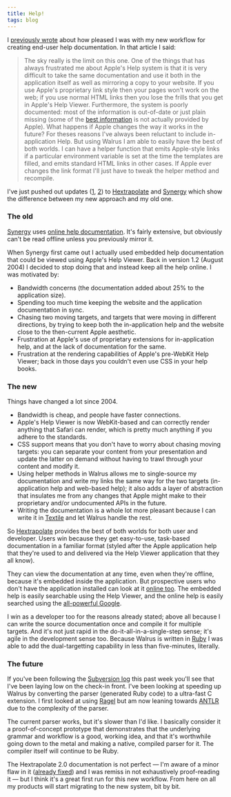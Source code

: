 ```yaml
---
title: Help!
tags: blog
---
```


I [previously wrote](http://www.wincent.com/a/about/wincent/weblog/archives/2007/04/payoff_time.php) about how pleased I was with my new workflow for creating end-user help documentation. In that article I said:

> The sky really is the limit on this one. One of the things that has always frustrated me about Apple's Help system is that it is very difficult to take the same documentation and use it both in the application itself as well as mirroring a copy to your website. If you use Apple's proprietary link style then your pages won't work on the web; if you use normal HTML links then you lose the frills that you get in Apple's Help Viewer. Furthermore, the system is poorly documented: most of the information is out-of-date or just plain missing (some of the [best information](http://andymatuschak.org/articles/2005/12/18/help-with-apple-help) is not actually provided by Apple). What happens if Apple changes the way it works in the future? For theses reasons I've always been reluctant to include in-application Help. But using Walrus I am able to easily have the best of both worlds. I can have a helper function that emits Apple-style links if a particular environment variable is set at the time the templates are filled, and emits standard HTML links in other cases. If Apple ever changes the link format I'll just have to tweak the helper method and recompile.

I've just pushed out updates ([1](http://www.wincent.com/a/news/archives/2007/04/hextrapolate_20_1.php), [2](http://www.wincent.com/a/news/archives/2007/04/synergy_312_now.php)) to [Hextrapolate](https://hex.wincent.com/) and [Synergy](http://synergy.wincent.com/) which show the difference between my new approach and my old one.

### The old

[Synergy](http://synergy.wincent.com/) uses [online help documentation](http://www.wincent.com/a/products/synergy-classic/). It's fairly extensive, but obviously can't be read offline unless you previously mirror it.

When Synergy first came out I actually used embedded help documentation that could be viewed using Apple's Help Viewer. Back in version 1.2 (August 2004) I decided to stop doing that and instead keep all the help online. I was motivated by:

-   Bandwidth concerns (the documentation added about 25% to the application size).
-   Spending too much time keeping the website and the application documentation in sync.
-   Chasing two moving targets, and targets that were moving in different directions, by trying to keep both the in-application help and the website close to the then-current Apple aesthetic.
-   Frustration at Apple's use of proprietary extensions for in-application help, and at the lack of documentation for the same.
-   Frustration at the rendering capabilities of Apple's pre-WebKit Help Viewer; back in those days you couldn't even use CSS in your help books.

### The new

Things have changed a lot since 2004.

-   Bandwidth is cheap, and people have faster connections.
-   Apple's Help Viewer is now WebKit-based and can correctly render anything that Safari can render, which is pretty much anything if you adhere to the standards.
-   CSS support means that you don't have to worry about chasing moving targets: you can separate your content from your presentation and update the latter on demand without having to trawl through your content and modify it.
-   Using helper methods in Walrus allows me to single-source my documentation and write my links the same way for the two targets (in-application help and web-based help); it also adds a layer of abstraction that insulates me from any changes that Apple might make to their proprietary and/or undocumented APIs in the future.
-   Writing the documentation is a whole lot more pleasant because I can write it in [Textile](http://www.wincent.com/knowledge-base/Textile) and let Walrus handle the rest.

So [Hextrapolate](https://hex.wincent.com/) provides the best of both worlds for both user and developer. Users win because they get easy-to-use, task-based documentation in a familiar format (styled after the Apple application help that they're used to and delivered via the Help Viewer application that they all know).

They can view the documentation at any time, even when they're offline, because it's embedded inside the application. But prospective users who don't have the application installed can look at it [online too](http://www.wincent.com/a/products/hextrapolate/help/front_page.html). The embedded help is easily searchable using the Help Viewer, and the online help is easily searched using the [all-powerful Google](http://www.wincent.com/a/site-map/search/).

I win as a developer too for the reasons already stated; above all because I can write the source documentation once and compile it for multiple targets. And it's not just rapid in the do-it-all-in-a-single-step sense; it's agile in the development sense too. Because Walrus is written in [Ruby](http://www.wincent.com/knowledge-base/Ruby) I was able to add the dual-targetting capability in less than five-minutes, literally.

### The future

If you've been following the [Subversion log](http://www.wincent.com/a/about/wincent/weblog/svn-log/archives/) this past week you'll see that I've been laying low on the check-in front. I've been looking at speeding up Walrus by converting the parser (generated Ruby code) to a ultra-fast C extension. I first looked at using [Ragel](http://www.wincent.com/knowledge-base/Ragel) but am now leaning towards [ANTLR](http://www.wincent.com/knowledge-base/ANTLR) due to the complexity of the parser.

The current parser works, but it's slower than I'd like. I basically consider it a proof-of-concept prototype that demonstrates that the underlying grammar and workflow is a good, working idea, and that it's worthwhile going down to the metal and making a native, compiled parser for it. The compiler itself will continue to be Ruby.

The Hextrapolate 2.0 documentation is not perfect — I'm aware of a minor flaw in it ([already fixed](http://www.wincent.com/a/about/wincent/weblog/svn-log/archives/2007/04/wocommon_r362_1_item_changed.php)) and I was remiss in not exhaustively proof-reading it — but I think it's a great first run for this new workflow. From here on all my products will start migrating to the new system, bit by bit.
